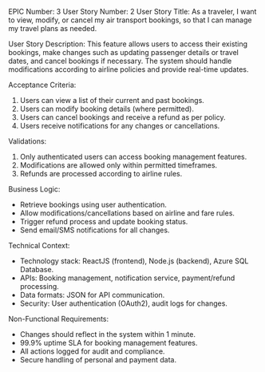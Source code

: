 EPIC Number: 3
User Story Number: 2
User Story Title: As a traveler, I want to view, modify, or cancel my air transport bookings, so that I can manage my travel plans as needed.

User Story Description: This feature allows users to access their existing bookings, make changes such as updating passenger details or travel dates, and cancel bookings if necessary. The system should handle modifications according to airline policies and provide real-time updates.

Acceptance Criteria:
1. Users can view a list of their current and past bookings.
2. Users can modify booking details (where permitted).
3. Users can cancel bookings and receive a refund as per policy.
4. Users receive notifications for any changes or cancellations.

Validations:
1. Only authenticated users can access booking management features.
2. Modifications are allowed only within permitted timeframes.
3. Refunds are processed according to airline rules.

Business Logic:
- Retrieve bookings using user authentication.
- Allow modifications/cancellations based on airline and fare rules.
- Trigger refund process and update booking status.
- Send email/SMS notifications for all changes.

Technical Context:
- Technology stack: ReactJS (frontend), Node.js (backend), Azure SQL Database.
- APIs: Booking management, notification service, payment/refund processing.
- Data formats: JSON for API communication.
- Security: User authentication (OAuth2), audit logs for changes.

Non-Functional Requirements:
- Changes should reflect in the system within 1 minute.
- 99.9% uptime SLA for booking management features.
- All actions logged for audit and compliance.
- Secure handling of personal and payment data.